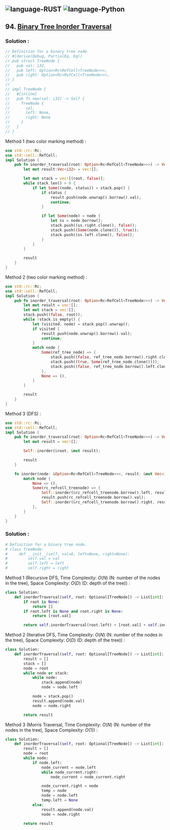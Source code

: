 ![language-RUST](https://img.shields.io/badge/RUST-8d4004?style=for-the-badge&logo=RUST)
![language-Python](https://img.shields.io/badge/Python-ffd43b?style=for-the-badge&logo=PYTHON)
---

## 94. [Binary Tree Inorder Traversal](https://leetcode.com/problems/binary-tree-inorder-traversal)

### Solution :

```rust
// Definition for a binary tree node.
// #[derive(Debug, PartialEq, Eq)]
// pub struct TreeNode {
//   pub val: i32,
//   pub left: Option<Rc<RefCell<TreeNode>>>,
//   pub right: Option<Rc<RefCell<TreeNode>>>,
// }
// 
// impl TreeNode {
//   #[inline]
//   pub fn new(val: i32) -> Self {
//     TreeNode {
//       val,
//       left: None,
//       right: None
//     }
//   }
// }
```

Method 1 (two color marking method) :
```rust
use std::rc::Rc;
use std::cell::RefCell;
impl Solution {
    pub fn inorder_traversal(root: Option<Rc<RefCell<TreeNode>>>) -> Vec<i32> {
        let mut result:Vec<i32> = vec![];

        let mut stack = vec![(root, false)];
        while stack.len() > 0 {
            if let Some((node, status)) = stack.pop() {
                if status {
                    result.push(node.unwrap().borrow().val);
                    continue;
                }

                if let Some(node) = node {
                    let ss = node.borrow();
                    stack.push((ss.right.clone(), false));
                    stack.push((Some(node.clone()), true));
                    stack.push((ss.left.clone(), false));
                }
            }
        }

        result
    }
}
```

Method 2 (two color marking method) :
```rust
use std::rc::Rc;
use std::cell::RefCell;
impl Solution {
    pub fn inorder_traversal(root: Option<Rc<RefCell<TreeNode>>>) -> Vec<i32> {
        let mut result = vec![];
        let mut stack = vec![];
        stack.push((false, root));
        while !stack.is_empty() {
            let (visited, node) = stack.pop().unwrap();
            if visited {
                result.push(node.unwrap().borrow().val);
                continue;
            }
            match node {
                Some(ref_tree_node) => {
                    stack.push((false, ref_tree_node.borrow().right.clone()));
                    stack.push((true, Some(ref_tree_node.clone())));
                    stack.push((false, ref_tree_node.borrow().left.clone()));
                },
                None => (),
            }
        }

        result
    }
}
```

Method 3 (DFS) :
```rust
use std::rc::Rc;
use std::cell::RefCell;
impl Solution {
    pub fn inorder_traversal(root: Option<Rc<RefCell<TreeNode>>>) -> Vec<i32> {
        let mut result = vec![];

        Self::inorder(&root, &mut result);

        result
    }

    fn inorder(node: &Option<Rc<RefCell<TreeNode>>>, result: &mut Vec<i32>) {
        match node {
            None => (),
            Some(rc_refcell_treenode) => {
                Self::inorder(&rc_refcell_treenode.borrow().left, result);
                result.push(rc_refcell_treenode.borrow().val);
                Self::inorder(&rc_refcell_treenode.borrow().right, result);
            },
        }
    }
}
```

### Solution :

```python
# Definition for a binary tree node.
# class TreeNode:
#     def __init__(self, val=0, left=None, right=None):
#         self.val = val
#         self.left = left
#         self.right = right
```

Method 1 (Recursive DFS, Time Complexity: $O(N)$ (N: number of the nodes in the tree), Space Complexity: $O(D)$ (D: depth of the tree)) :
```python
class Solution:
    def inorderTraversal(self, root: Optional[TreeNode]) -> List[int]:
        if root is None:
            return []
        if root.left is None and root.right is None:
            return [root.val]

        return self.inorderTraversal(root.left) + [root.val] + self.inorderTraversal(root.right)
```

Method 2 (Iterative DFS, Time Complexity: $O(N)$ (N: number of the nodes in the tree), Space Complexity: $O(D)$ (D: depth of the tree)) :
```python
class Solution:
    def inorderTraversal(self, root: Optional[TreeNode]) -> List[int]:
        result = []
        stack = []
        node = root
        while node or stack:
            while node:
                stack.append(node)
                node = node.left

            node = stack.pop()
            result.append(node.val)
            node = node.right

        return result
```

Method 3 (Morris Traversal, Time Complexity: $O(N)$ (N: number of the nodes in the tree), Space Complexity: $O(1)$) :
```python
class Solution:
    def inorderTraversal(self, root: Optional[TreeNode]) -> List[int]:
        result = []
        node = root
        while node:
            if node.left:
                node_current = node.left
                while node_current.right:
                    node_current = node_current.right

                node_current.right = node
                temp = node
                node = node.left
                temp.left = None
            else:
                result.append(node.val)
                node = node.right

        return result
```
